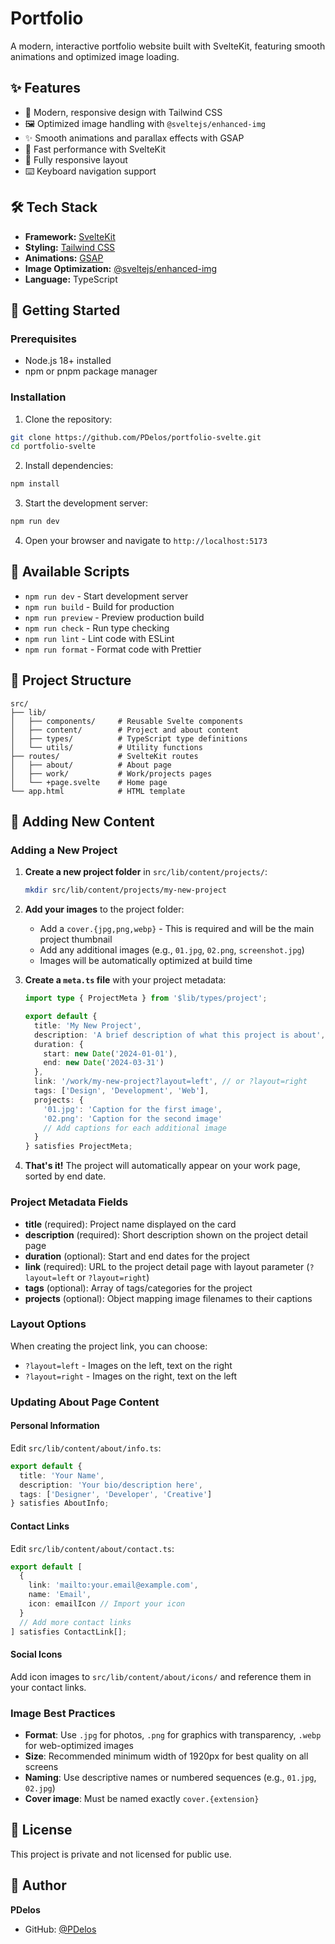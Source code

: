 # Portfolio

A modern, interactive portfolio website built with SvelteKit, featuring smooth animations and optimized image loading.

## ✨ Features

- 🎨 Modern, responsive design with Tailwind CSS
- 🖼️ Optimized image handling with `@sveltejs/enhanced-img`
- ✨ Smooth animations and parallax effects with GSAP
- 🚀 Fast performance with SvelteKit
- 📱 Fully responsive layout
- ⌨️ Keyboard navigation support

## 🛠️ Tech Stack

- **Framework:** [SvelteKit](https://kit.svelte.dev/)
- **Styling:** [Tailwind CSS](https://tailwindcss.com/)
- **Animations:** [GSAP](https://greensock.com/gsap/)
- **Image Optimization:** [@sveltejs/enhanced-img](https://kit.svelte.dev/docs/images)
- **Language:** TypeScript

## 🚀 Getting Started

### Prerequisites

- Node.js 18+ installed
- npm or pnpm package manager

### Installation

1. Clone the repository:

```bash
git clone https://github.com/PDelos/portfolio-svelte.git
cd portfolio-svelte
```

2. Install dependencies:

```bash
npm install
```

3. Start the development server:

```bash
npm run dev
```

4. Open your browser and navigate to `http://localhost:5173`

## 📜 Available Scripts

- `npm run dev` - Start development server
- `npm run build` - Build for production
- `npm run preview` - Preview production build
- `npm run check` - Run type checking
- `npm run lint` - Lint code with ESLint
- `npm run format` - Format code with Prettier

## 📁 Project Structure

```
src/
├── lib/
│   ├── components/     # Reusable Svelte components
│   ├── content/        # Project and about content
│   ├── types/          # TypeScript type definitions
│   └── utils/          # Utility functions
├── routes/             # SvelteKit routes
│   ├── about/          # About page
│   ├── work/           # Work/projects pages
│   └── +page.svelte    # Home page
└── app.html            # HTML template
```

## 🎨 Adding New Content

### Adding a New Project

1. **Create a new project folder** in `src/lib/content/projects/`:

   ```bash
   mkdir src/lib/content/projects/my-new-project
   ```

2. **Add your images** to the project folder:
   - Add a `cover.{jpg,png,webp}` - This is required and will be the main project thumbnail
   - Add any additional images (e.g., `01.jpg`, `02.png`, `screenshot.jpg`)
   - Images will be automatically optimized at build time

3. **Create a `meta.ts` file** with your project metadata:

   ```typescript
   import type { ProjectMeta } from '$lib/types/project';

   export default {
     title: 'My New Project',
     description: 'A brief description of what this project is about',
     duration: {
       start: new Date('2024-01-01'),
       end: new Date('2024-03-31')
     },
     link: '/work/my-new-project?layout=left', // or ?layout=right
     tags: ['Design', 'Development', 'Web'],
     projects: {
       '01.jpg': 'Caption for the first image',
       '02.png': 'Caption for the second image'
       // Add captions for each additional image
     }
   } satisfies ProjectMeta;
   ```

4. **That's it!** The project will automatically appear on your work page, sorted by end date.

### Project Metadata Fields

- **title** (required): Project name displayed on the card
- **description** (required): Short description shown on the project detail page
- **duration** (optional): Start and end dates for the project
- **link** (required): URL to the project detail page with layout parameter (`?layout=left` or `?layout=right`)
- **tags** (optional): Array of tags/categories for the project
- **projects** (optional): Object mapping image filenames to their captions

### Layout Options

When creating the project link, you can choose:

- `?layout=left` - Images on the left, text on the right
- `?layout=right` - Images on the right, text on the left

### Updating About Page Content

#### Personal Information

Edit `src/lib/content/about/info.ts`:

```typescript
export default {
  title: 'Your Name',
  description: 'Your bio/description here',
  tags: ['Designer', 'Developer', 'Creative']
} satisfies AboutInfo;
```

#### Contact Links

Edit `src/lib/content/about/contact.ts`:

```typescript
export default [
  {
    link: 'mailto:your.email@example.com',
    name: 'Email',
    icon: emailIcon // Import your icon
  }
  // Add more contact links
] satisfies ContactLink[];
```

#### Social Icons

Add icon images to `src/lib/content/about/icons/` and reference them in your contact links.

### Image Best Practices

- **Format**: Use `.jpg` for photos, `.png` for graphics with transparency, `.webp` for web-optimized images
- **Size**: Recommended minimum width of 1920px for best quality on all screens
- **Naming**: Use descriptive names or numbered sequences (e.g., `01.jpg`, `02.jpg`)
- **Cover image**: Must be named exactly `cover.{extension}`

## 📝 License

This project is private and not licensed for public use.

## 👤 Author

**PDelos**

- GitHub: [@PDelos](https://github.com/PDelos)
